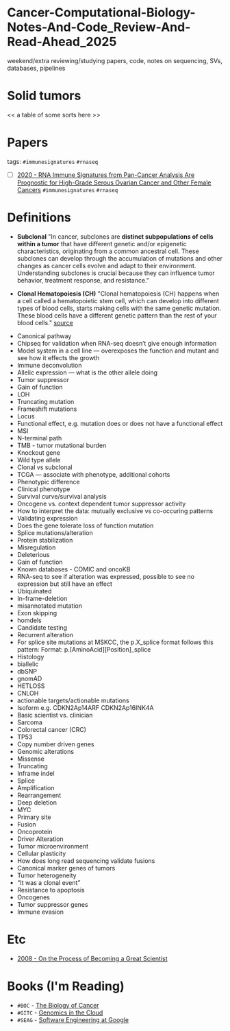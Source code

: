 # Cancer-Computational-Biology-Notes-And-Code_Review-And-Read-Ahead_2025

weekend/extra reviewing/studying
papers, code, notes on sequencing, SVs, databases, pipelines

# Solid tumors
<< a table of some sorts here >>

# Papers
tags: `#immunesignatures` `#rnaseq`
- [ ] [2020 - RNA Immune Signatures from Pan-Cancer Analysis Are Prognostic for High-Grade Serous Ovarian Cancer and Other Female Cancers](https://www.mdpi.com/2072-6694/12/3/620) `#immunesignatures` `#rnaseq`

# Definitions
* __Subclonal__ "In cancer, subclones are __distinct subpopulations of cells within a tumor__ that have different genetic and/or epigenetic characteristics, originating from a common ancestral cell. These subclones can develop through the accumulation of mutations and other changes as cancer cells evolve and adapt to their environment. Understanding subclones is crucial because they can influence tumor behavior, treatment response, and resistance."

* __Clonal Hematopoiesis (CH)__ "Clonal hematopoiesis (CH) happens when a cell called a hematopoietic stem cell, which can develop into different types of blood cells, starts making cells with the same genetic mutation. These blood cells have a different genetic pattern than the rest of your blood cells." [source](https://www.mskcc.org/cancer-care/types/leukemias/risk-factors/clonal-hematopoiesis-ch)

<!-- words that come up that i mostly know to define/look into **soon** like over the weekends?? making a dictionary for myself for the future -->

* Canonical pathway
* Chipseq for validation when RNA-seq doesn’t give enough information
* Model system in a cell line — overexposes the function and mutant and see how it effects the growth
* Immune deconvolution
* Allelic expression — what is the other allele doing
* Tumor suppressor
* Gain of function
* LOH
* Truncating mutation
* Frameshift mutations
* Locus
* Functional effect, e.g. mutation does or does not have a functional effect
* MSI
* N-terminal path
* TMB - tumor mutational burden
* Knockout gene
* Wild type allele
* Clonal vs subclonal
* TCGA — associate with phenotype, additional cohorts
* Phenotypic difference
* Clinical phenotype
* Survival curve/survival analysis
* Oncogene vs. context dependent tumor suppressor activity
* How to interpret the data: mutually exclusive vs co-occuring patterns
* Validating expression
* Does the gene tolerate loss of function mutation
* Splice mutations/alteration
* Protein stabilization
* Misregulation
* Deleterious
* Gain of function
* Known databases - COMIC and oncoKB
* RNA-seq to see if alteration was expressed, possible to see no expression but still have an effect
* Ubiquinated
* In-frame-deletion
* misannotated mutation
* Exon skipping
* homdels
* Candidate testing
* Recurrent alteration
* For splice site mutations at MSKCC, the p.X_splice format follows this pattern: Format: p.[AminoAcid][Position]_splice
* Histology
* biallelic
* dbSNP
* gnomAD
* HETLOSS
* CNLOH
* actionable targets/actionable mutations
* Isoform e.g. CDKN2Ap14ARF CDKN2Ap16INK4A
* Basic scientist vs. clinician
* Sarcoma
* Colorectal cancer (CRC)
* TP53
* Copy number driven genes
* Genomic alterations
* Missense
* Truncating
* Inframe indel
* Splice
* Amplification
* Rearrangement
* Deep deletion
* MYC
* Primary site
* Fusion
* Oncoprotein
* Driver Alteration
* Tumor microenvironment
* Cellular plasticity
* How does long read sequencing validate fusions
* Canonical marker genes of tumors
* Tumor heterogeneity
* “It was a clonal event”
* Resistance to apoptosis
* Oncogenes
* Tumor suppressor genes
* Immune evasion


# Etc
* [2008 - On the Process of Becoming a Great Scientist](https://journals.plos.org/ploscompbiol/article?id=10.1371/journal.pcbi.0040033)

# Books (I'm Reading)
* `#BOC` - [The Biology of Cancer](https://wwnorton.com/books/9780393887655)
* `#GITC` - [Genomics in the Cloud](https://www.oreilly.com/library/view/genomics-in-the/9781491975183/)
* `#SEAG` - [Software Engineering at Google](https://www.oreilly.com/library/view/software-engineering-at/9781492082781/)

<!--
# Things I've learned so far
* There's probably no such thing as a "dumb" or "simple" question in cancer, because cancer is so complicated, it turns out the answer is complicated anyway
* Cursing over bad data is completely okay 😂
* If IGV is being super slow during screen-sharing on Zoom, turning your camera off makes IGV run fast again

# Remote work hacks
* Literally taking a shower before work or during lunch is the best thing ever ... just makes everything better the whole day
* Nose canceling headphones because someone is always getting their lawn mowed in the morning/afternoon etc. every day
* BenQ ScreenBar Halo is the best table lamp ever
-->
